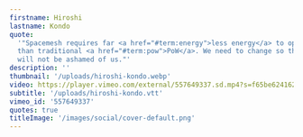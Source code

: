 ```yaml
---
firstname: Hiroshi
lastname: Kondo
quote:
  '"Spacemesh requires far <a href="#term:energy">less energy</a> to operate
  than traditional <a href="#term:pow">PoW</a>. We need to change so that the future
  will not be ashamed of us."'
description: ''
thumbnail: '/uploads/hiroshi-kondo.webp'
video: https://player.vimeo.com/external/557649337.sd.mp4?s=f65be624162578dd9d8d77e70a812b2f476eef49&profile_id=164
subtitle: '/uploads/hiroshi-kondo.vtt'
vimeo_id: '557649337'
quotes: true
titleImage: '/images/social/cover-default.png'
---
```

